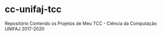 # cc-unifaj-tcc
Repositório Contendo os Projetos de Meu TCC - Ciência da Computação UNIFAJ 2017-2020
